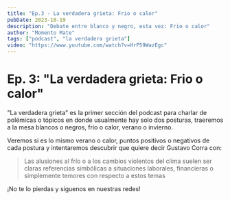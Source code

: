 ```yaml
---
title: "Ep.3 - La verdadera grieta: Frio o calor"
pubDate: 2023-10-19
description: "Debate entre blanco y negro, esta vez: Frio o calor"
author: "Momento Mate"
tags: ["podcast", "la verdadera grieta"]
video: "https://www.youtube.com/watch?v=HrP59WazEgc"
---
```


# Ep. 3: "La verdadera grieta: Frio o calor"

"La verdadera grieta" es la primer sección del podcast para charlar de polémicas o tópicos en donde usualmente hay solo dos posturas, traeremos a la mesa blancos o negros, frio o calor, verano o invierno.

Veremos si es lo mismo verano o calor, puntos positivos o negativos de cada postura y intentaremos descubrir que quiere decir Gustavo Corra con:

> Las alusiones al frío o a los cambios violentos del clima suelen ser claras referencias simbólicas a situaciones laborales, financieras o simplemente temores con respecto a estos temas

¡No te lo pierdas y siguenos en nuestras redes!
